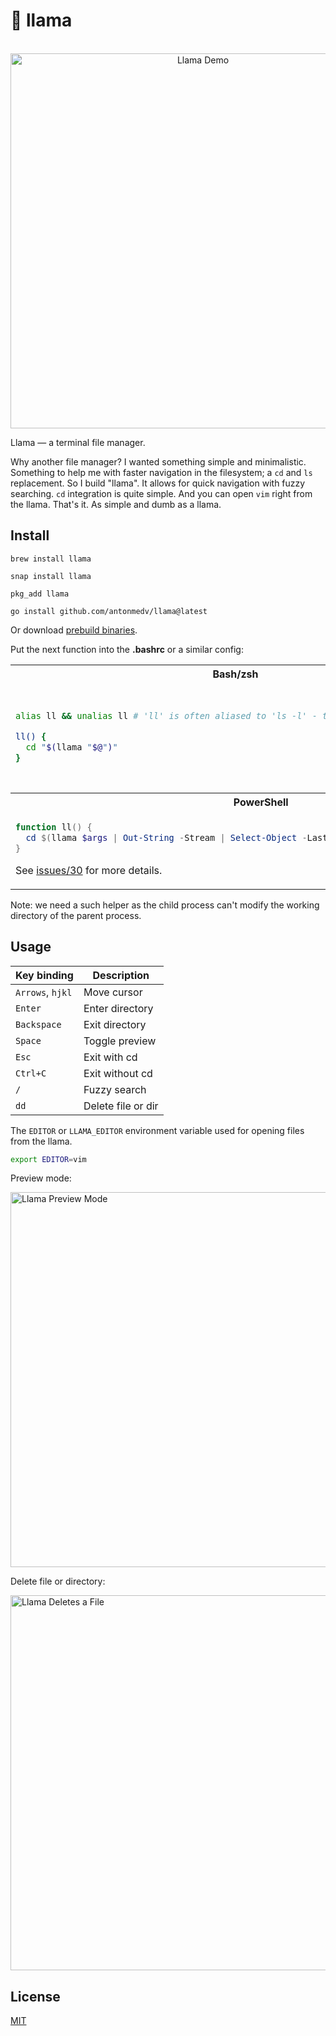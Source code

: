 # 🦙 llama

<p align="center">
  <br>
  <img src=".github/images/demo.gif" width="600" alt="Llama Demo">
  <br>
</p>

Llama — a terminal file manager.

Why another file manager? I wanted something simple and minimalistic.
Something to help me with faster navigation in the filesystem; a `cd` and `ls`
replacement. So I build "llama". It allows for quick navigation with fuzzy
searching. `cd` integration is quite simple. And you can open `vim` right from
the llama. That's it. As simple and dumb as a llama.

## Install

```
brew install llama
```

```
snap install llama
```

```
pkg_add llama
```

```
go install github.com/antonmedv/llama@latest
```

Or download [prebuild binaries](https://github.com/antonmedv/llama/releases).

Put the next function into the **.bashrc** or a similar config:

<table>
<tr>
  <th> Bash/zsh </th>
  <th> Fish </th>
</tr>
<tr>
<td>

```bash
alias ll && unalias ll # 'll' is often aliased to 'ls -l' - this will unalias it if so

ll() {
  cd "$(llama "$@")"
}
```

</td>
<td>

```fish
function ll
  set loc (llama $argv); and cd $loc;
end
```

</td>
</tr>
<tr>
  <th colspan="2"> PowerShell </th>
</tr>
<tr>
<td colspan="2">

```powershell
function ll() {
  cd $(llama $args | Out-String -Stream | Select-Object -Last 1)
}
```
See [issues/30](https://github.com/antonmedv/llama/issues/30) for more details.

</td>
</tr>
</table>


Note: we need a such helper as the child process can't modify the working
directory of the parent process.

## Usage

| Key binding      | Description        |
|------------------|--------------------|
| `Arrows`, `hjkl` | Move cursor        |
| `Enter`          | Enter directory    |
| `Backspace`      | Exit directory     |
| `Space`          | Toggle preview     |
| `Esc`            | Exit with cd       |
| `Ctrl+C`         | Exit without cd    |
| `/`              | Fuzzy search       |
| `dd`             | Delete file or dir |

The `EDITOR` or `LLAMA_EDITOR` environment variable used for opening files from
the llama.

```bash
export EDITOR=vim
```

Preview mode:

<img src=".github/images/preview-mode.gif" width="600" alt="Llama Preview Mode">

Delete file or directory:

<img src=".github/images/rm-demo.gif" width="600" alt="Llama Deletes a File">


## License

[MIT](LICENSE)
